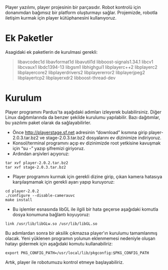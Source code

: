 Player yazılımı, player projesinin bir parçasıdır. Robot kontrolü için donanımdan bağımsız bir platform oluşturmayı sağlar. Projemizde, robotla iletişim kurmak için player kütüphanesini kullanıyoruz.

# Ek Paketler #
Asagidaki ek paketlerin de kurulmasi gerekli:
> libavcodec1d libavformat1d libavutil1d libboost-signals1.34.1 libcv1 libcvaux1 libdc1394-13 libgsm1 libhighgui1 libplayerc++2 libplayerc2 libplayercore2
> libplayerdrivers2 libplayererror2 libplayerjpeg2 libplayertcp2 libplayerxdr2
libboost-thread-dev

# Kurulum #
Player programını Pardus'ta aşağıdaki adımları izleyerek bulabilirsiniz. Diğer Linux dağıtımlarında da benzer şekilde kurulumu yapılabilir. Bazı dağıtımlar, bu yazılımı paket olarak da sağlayabilirler.
  * Önce http://playerstage.sf.net adresinin “download” kısmına girip player-2.0.3.tar.bz2 ve stage-2.0.3.tar.bz2 dosyalarını ev dizinimize indiriyoruz.
  * Konsol/terminal programını açıp ev dizinimizde root yetkisine kavuşmak için “su -” yazıp şifremizi giriyoruz.
  * Ardından arşivleri açıyoruz:
```
tar xvf player-2.0.2.tar.bz2
tar xvf stage-2.0.3.tar.bz2
```
  * Player programını kurmak için gerekli dizine girip, çıkan kamera hatasıya karşılaşmamak için gerekli ayarı yapıp kuruyoruz:
```
cd player-2.0.2
./configure --disable-camerauvc
make install
```
  * Bu işlemler esnasında libGL ile ilgili bir hata geçerse aşağıdaki komutla dosya konumuna bağlantı koyuyoruz:
```
link /usr/lib/libGLw.so /usr/lib/libGL.so
```
Bu adımlardan sonra bir aksilik çıkmazsa player'ın kurulumu tamamlanmış olacak. Yeni yüklenen programın yolunun eklenmemesi nedeniyle oluşan hatayı gidermek için aşağıdaki komutu kullanabiliriz:
```
export PKG_CONFIG_PATH=/usr/local/lib/pkgconfig:$PKG_CONFIG_PATH
```
Artık, player ile robotumuzu kontrol etmeye başlayabiliriz.